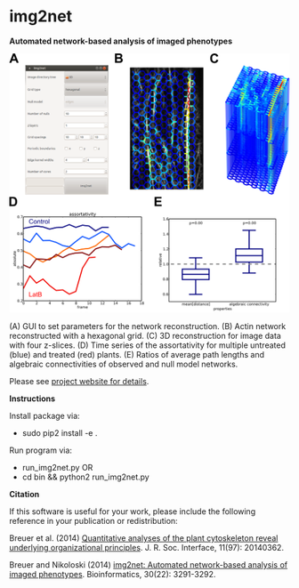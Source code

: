 # img2net

**Automated network-based analysis of imaged phenotypes**

![](data/figure.png)

(A) GUI to set parameters for the network reconstruction.
(B) Actin network reconstructed with a hexagonal grid.
(C) 3D reconstruction for image data with four z-slices.
(D) Time series of the assortativity for multiple untreated (blue) and treated (red) plants.
(E) Ratios of average path lengths and algebraic connectivities of observed and null model networks.

Please see [project website for details](http://mathbiol.mpimp-golm.mpg.de/img2net/).

**Instructions**

Install package via:

- sudo pip2 install -e .

Run program via:

- run_img2net.py OR
- cd bin && python2 run_img2net.py

**Citation**

If this software is useful for your work, please include the following reference in your publication or redistribution:

Breuer et al. (2014) [Quantitative analyses of the plant cytoskeleton reveal underlying organizational principles](https://royalsocietypublishing.org/doi/pdf/10.1098/rsif.2014.0362). J. R. Soc. Interface, 11(97): 20140362.

Breuer and Nikoloski (2014) [img2net: Automated network-based analysis of imaged phenotypes](https://academic.oup.com/bioinformatics/article-pdf/30/22/3291/7249977/btu503.pdf). Bioinformatics, 30(22): 3291-3292.

